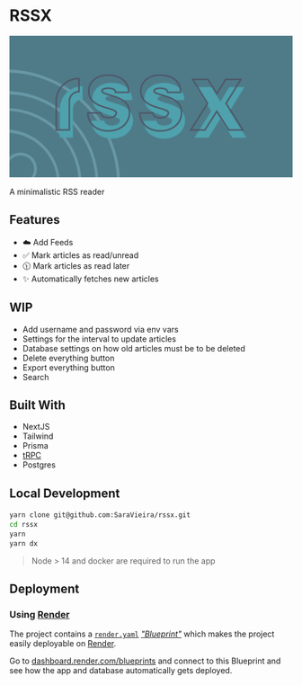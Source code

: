 # RSSX

<p align="center">
<img src="public/gh.png"/></p>
<p align="p">A minimalistic RSS reader</p>

## Features

- ☁️ Add Feeds
- ✅ Mark articles as read/unread
- 🕦 Mark articles as read later
- ✨ Automatically fetches new articles

## WIP

- Add username and password via env vars
- Settings for the interval to update articles
- Database settings on how old articles must be to be deleted
- Delete everything button
- Export everything button
- Search

## Built With

- NextJS
- Tailwind
- Prisma
- [tRPC](https://trpc.io)
- Postgres

## Local Development

```bash
yarn clone git@github.com:SaraVieira/rssx.git
cd rssx
yarn
yarn dx
```

> Node > 14 and docker are required to run the app

## Deployment

### Using [Render](https://render.com/)

The project contains a [`render.yaml`](./render.yaml) [_"Blueprint"_](https://render.com/docs/blueprint-spec) which makes the project easily deployable on [Render](https://render.com/).

Go to [dashboard.render.com/blueprints](https://dashboard.render.com/blueprints) and connect to this Blueprint and see how the app and database automatically gets deployed.
